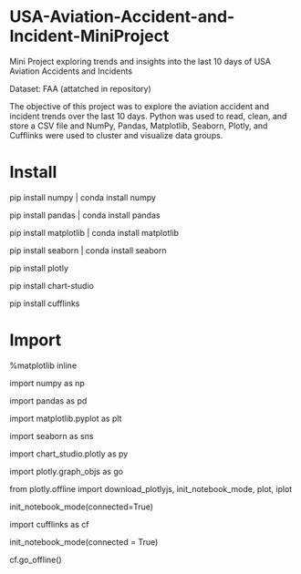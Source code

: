 # USA-Aviation-Accident-and-Incident-MiniProject
Mini Project exploring trends and insights into the last 10 days of USA Aviation Accidents and Incidents

Dataset: FAA (attatched in repository)

The objective of this project was to explore the aviation accident and incident trends over the last 10 days.
Python was used to read, clean, and store a CSV file and NumPy, Pandas, Matplotlib, Seaborn, Plotly, and Cufflinks were used to cluster and visualize data groups.

# Install
pip install numpy | conda install numpy

pip install pandas | conda install pandas

pip install matplotlib | conda install matplotlib

pip install seaborn | conda install seaborn

pip install plotly

pip install chart-studio

pip install cufflinks

# Import
%matplotlib inline

import numpy as np

import pandas as pd

import matplotlib.pyplot as plt

import seaborn as sns

import chart_studio.plotly as py

import plotly.graph_objs as go 

from plotly.offline import download_plotlyjs, init_notebook_mode, plot, iplot

init_notebook_mode(connected=True) 

import cufflinks as cf

init_notebook_mode(connected = True)

cf.go_offline()
